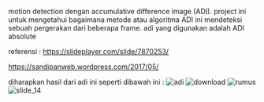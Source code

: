 motion detection dengan accumulative difference image (ADI).
project ini untuk mengetahui bagaimana metode atau algoritma ADI ini mendeteksi sebuah pergerakan dari beberapa frame.
adi yang digunakan adalah ADI absolute

referensi :
https://slideplayer.com/slide/7870253/

https://sandipanweb.wordpress.com/2017/05/

diharapkan hasil dari adi ini seperti dibawah ini :
![adi](https://user-images.githubusercontent.com/23205402/56074697-6f71c180-5de9-11e9-8cb4-ee58a576e0aa.png)
![download](https://user-images.githubusercontent.com/23205402/56074698-6f71c180-5de9-11e9-9533-be789c6652f8.png)
![rumus](https://user-images.githubusercontent.com/23205402/56074699-700a5800-5de9-11e9-9f28-b63c46698c3c.png)
![slide_14](https://user-images.githubusercontent.com/23205402/56074700-700a5800-5de9-11e9-9047-f3f7c368a96d.jpg)
